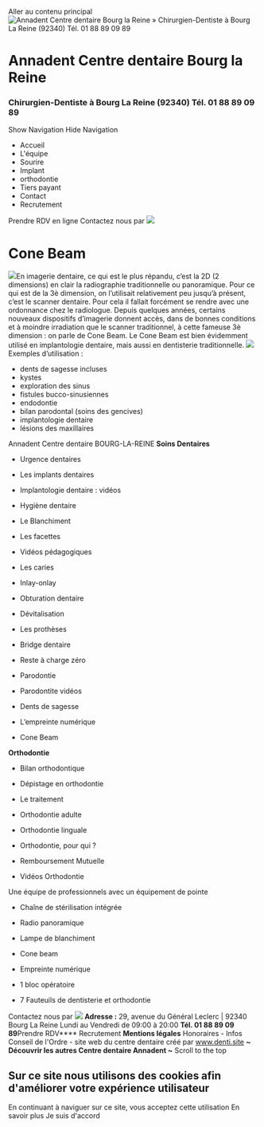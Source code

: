 Aller au contenu principal
![Annadent Centre dentaire Bourg la Reine » Chirurgien-Dentiste à Bourg La Reine \(92340\) <br>Tél.&nbsp;<a href='tel:+33188890989'>01&nbsp;88&nbsp;89&nbsp;09&nbsp;89</a>](https://centre-dentaire-bourg-la-reine.fr/sites/S_EU25VS4HUZBNRFHU4O3RLYJHXA/files/1/log2.svg)
#  Annadent Centre dentaire Bourg la Reine
### Chirurgien-Dentiste à Bourg La Reine (92340) Tél. 01 88 89 09 89
Show Navigation
Hide Navigation
  * Accueil
  * L'équipe
  * Sourire
  * Implant
  * orthodontie
  * Tiers payant
  * Contact
  * Recrutement


Prendre RDV en ligne
Contactez nous par ![](https://centre-dentaire-bourg-la-reine.fr/files/1/whatsapp_0.png)
# Cone Beam
![](https://centre-dentaire-bourg-la-reine.fr/sites/S_EU25VS4HUZBNRFHU4O3RLYJHXA/files/styles/photo_reduite/public/1/conebeam1.jpg?itok=09ckzqKb)En imagerie dentaire, ce qui est le plus répandu, c’est la 2D (2 dimensions) en clair la radiographie traditionnelle ou panoramique.
Pour ce qui est de la 3è dimension, on l’utilisait relativement peu jusqu’à présent, c’est le scanner dentaire. Pour cela il fallait forcément se rendre avec une ordonnance chez le radiologue.
Depuis quelques années, certains nouveaux dispositifs d’imagerie donnent accès, dans de bonnes conditions et à moindre irradiation que le scanner traditionnel, à cette fameuse 3è dimension : on parle de Cone Beam.
Le Cone Beam est bien évidemment utilisé en implantologie dentaire, mais aussi en dentisterie traditionnelle.
![](https://centre-dentaire-bourg-la-reine.fr/sites/S_EU25VS4HUZBNRFHU4O3RLYJHXA/files/styles/photo_reduite/public/1/conebeam4.jpg?itok=OZP8s8hE)
Exemples d’utilisation :
  * dents de sagesse incluses
  * kystes
  * exploration des sinus
  * fistules bucco-sinusiennes
  * endodontie
  * bilan parodontal (soins des gencives)
  * implantologie dentaire
  * lésions des maxillaires


Annadent Centre dentaire BOURG-LA-REINE
**Soins Dentaires**
  * Urgence dentaires
  * Les implants dentaires
  * Implantologie dentaire : vidéos
  * Hygiène dentaire
  * Le Blanchiment
  * Les facettes
  * Vidéos pédagogiques


  * Les caries
  * Inlay-onlay
  * Obturation dentaire
  * Dévitalisation
  * Les prothèses
  * Bridge dentaire


  * Reste à charge zéro
  * Parodontie
  * Parodontite vidéos
  * Dents de sagesse
  * L’empreinte numérique
  * Cone Beam


**Orthodontie**
  * Bilan orthodontique
  * Dépistage en orthodontie
  * Le traitement


  * Orthodontie adulte
  * Orthodontie linguale
  * Orthodontie, pour qui ?


  * Remboursement Mutuelle
  * Vidéos Orthodontie


Une équipe de professionnels avec un équipement de pointe
  * Chaîne de stérilisation intégrée
  * Radio panoramique


  * Lampe de blanchiment
  * Cone beam
  * Empreinte numérique


  * 1 bloc opératoire
  * 7 Fauteuils de dentisterie et orthodontie


Contactez nous par ![](https://centre-dentaire-bourg-la-reine.fr/files/1/whatsapp_0.png)
**Adresse :** 29, avenue du Général Leclerc | 92340 Bourg La Reine Lundi au Vendredi de 09:00 à 20:00
**Tél. 01 88 89 09 89**Prendre RDV****
Recrutement
**Mentions légales** Honoraires - Infos Conseil de l'Ordre - site web du centre dentaire créé par  www.denti.site
**~ Découvrir les autres Centre dentaire Annadent ~**
Scroll to the top
## Sur ce site nous utilisons des cookies afin d'améliorer votre expérience utilisateur
En continuant à naviguer sur ce site, vous acceptez cette utilisation
En savoir plus
Je suis d'accord
